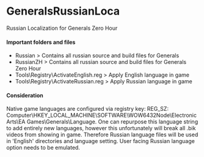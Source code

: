 # GeneralsRussianLoca
Russian Localization for Generals Zero Hour

#### Important folders and files
* Russian > Contains all russian source and build files for Generals
* RussianZH > Contains all russian source and build files for Generals Zero Hour
* Tools\Registry\ActivateEnglish.reg > Apply English language in game
* Tools\Registry\ActivateRussian.reg > Apply Russian language in game

#### Consideration
Native game languages are configured via registry key: REG_SZ: Computer\HKEY_LOCAL_MACHINE\SOFTWARE\WOW6432Node\Electronic Arts\EA Games\Generals\Language. One can repurpose this language string to add entirely new languages, however this unfortunately will break all .bik videos from showing in game. Therefore Russian language files will be used in 'English' directories and language setting. User facing Russian language option needs to be emulated.
